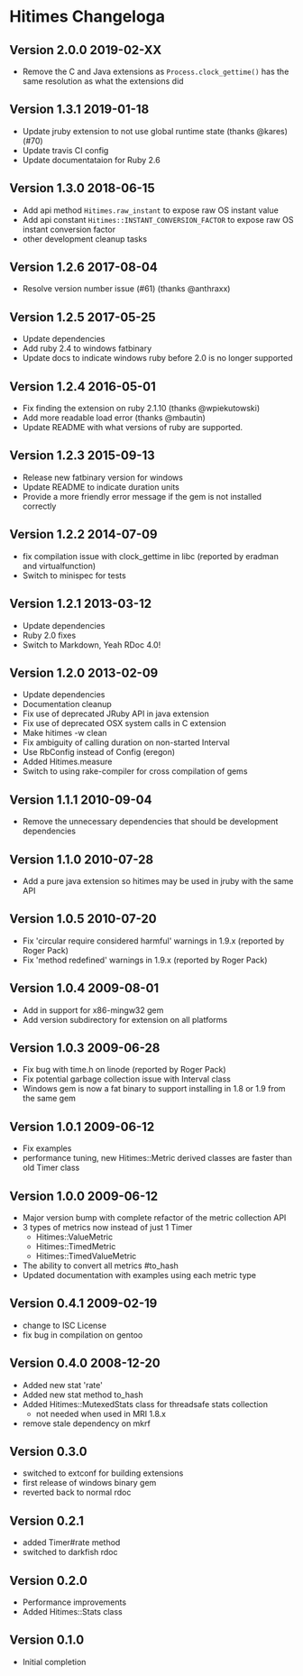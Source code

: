 # Hitimes Changeloga
## Version 2.0.0 2019-02-XX

* Remove the C and Java extensions as `Process.clock_gettime()` has the same
  resolution as what the extensions did

## Version 1.3.1 2019-01-18

* Update jruby extension to not use global runtime state (thanks @kares) (#70)
* Update travis CI config
* Update documentataion for Ruby 2.6

## Version 1.3.0 2018-06-15

* Add api method `Hitimes.raw_instant` to expose raw OS instant value
* Add api constant `Hitimes::INSTANT_CONVERSION_FACTOR` to expose raw OS instant conversion factor
* other development cleanup tasks

## Version 1.2.6 2017-08-04

* Resolve version number issue (#61) (thanks @anthraxx)

## Version 1.2.5 2017-05-25

* Update dependencies
* Add ruby 2.4 to windows fatbinary
* Update docs to indicate windows ruby before 2.0 is no longer supported

## Version 1.2.4 2016-05-01

* Fix finding the extension on ruby 2.1.10 (thanks @wpiekutowski)
* Add more readable load error (thanks @mbautin)
* Update README with what versions of ruby are supported.

## Version 1.2.3 2015-09-13

* Release new fatbinary version for windows
* Update README to indicate duration units
* Provide a more friendly error message if the gem is not installed correctly

## Version 1.2.2 2014-07-09

* fix compilation issue with clock_gettime in libc (reported by eradman and virtualfunction)
* Switch to minispec for tests

## Version 1.2.1 2013-03-12

* Update dependencies
* Ruby 2.0 fixes
* Switch to Markdown, Yeah RDoc 4.0!

## Version 1.2.0 2013-02-09

* Update dependencies
* Documentation cleanup
* Fix use of deprecated JRuby API in java extension
* Fix use of deprecated OSX system calls in C extension
* Make hitimes -w clean
* Fix ambiguity of calling duration on non-started Interval
* Use RbConfig instead of Config (eregon)
* Added Hitimes.measure
* Switch to using rake-compiler for cross compilation of gems

## Version 1.1.1 2010-09-04

* Remove the unnecessary dependencies that should be development dependencies

## Version 1.1.0 2010-07-28

* Add a pure java extension so hitimes may be used in jruby with the same API

## Version 1.0.5 2010-07-20

* Fix 'circular require considered harmful' warnings in 1.9.x (reported by Roger Pack)
* Fix 'method redefined' warnings in 1.9.x (reported by Roger Pack)

## Version 1.0.4 2009-08-01

* Add in support for x86-mingw32 gem
* Add version subdirectory for extension on all platforms

## Version 1.0.3 2009-06-28

* Fix bug with time.h on linode (reported by Roger Pack) 
* Fix potential garbage collection issue with Interval class
* Windows gem is now a fat binary to support installing in 1.8 or 1.9 from the
  same gem

## Version 1.0.1 2009-06-12

* Fix examples
* performance tuning, new Hitimes::Metric derived classes are faster than old Timer class

## Version 1.0.0 2009-06-12

* Major version bump with complete refactor of the metric collection API
* 3 types of metrics now instead of just 1 Timer
    * Hitimes::ValueMetric
    * Hitimes::TimedMetric
    * Hitimes::TimedValueMetric
* The ability to convert all metrics #to_hash
* Updated documentation with examples using each metric type

## Version 0.4.1 2009-02-19

* change to ISC License
* fix bug in compilation on gentoo

## Version 0.4.0 2008-12-20

* Added new stat 'rate'
* Added new stat method to_hash
* Added Hitimes::MutexedStats class for threadsafe stats collection 
    - not needed when used in MRI 1.8.x
* remove stale dependency on mkrf

## Version 0.3.0

* switched to extconf for building extensions
* first release of windows binary gem
* reverted back to normal rdoc

## Version 0.2.1

* added Timer#rate method
* switched to darkfish rdoc

## Version 0.2.0

* Performance improvements
* Added Hitimes::Stats class

## Version 0.1.0

* Initial completion
